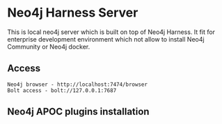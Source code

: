 # Neo4j Harness Server
This is local neo4j server which is built on top of Neo4j Harness. 
It fit for enterprise development environment which not allow to install Neo4j Community or Neo4j docker.

## Access
```text
Neo4j browser - http://localhost:7474/browser
Bolt access - bolt://127.0.0.1:7687
```

## Neo4j APOC plugins installation
